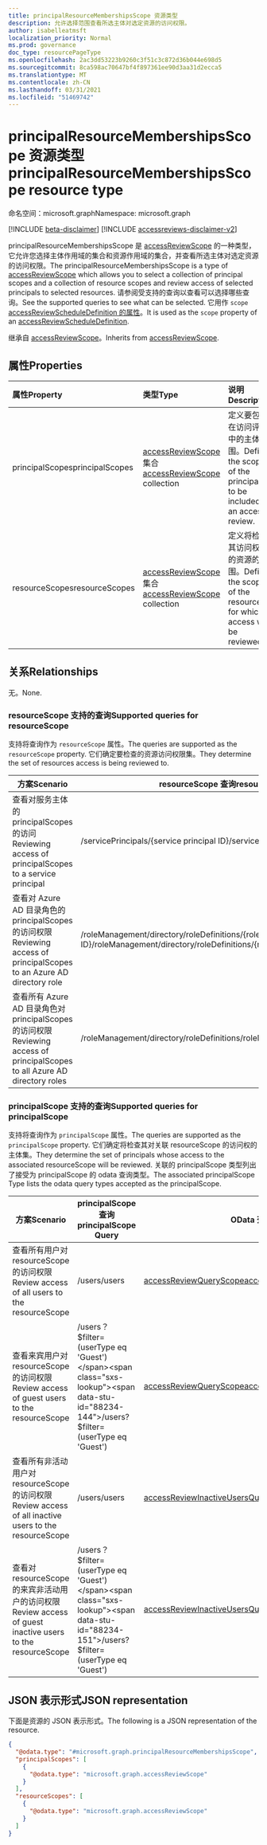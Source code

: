```yaml
---
title: principalResourceMembershipsScope 资源类型
description: 允许选择范围查看所选主体对选定资源的访问权限。
author: isabelleatmsft
localization_priority: Normal
ms.prod: governance
doc_type: resourcePageType
ms.openlocfilehash: 2ac3dd53223b9260c3f51c3c872d36b044e698d5
ms.sourcegitcommit: 8ca598ac70647bf4f897361ee90d3aa31d2ecca5
ms.translationtype: MT
ms.contentlocale: zh-CN
ms.lasthandoff: 03/31/2021
ms.locfileid: "51469742"
---
```

# <a name="principalresourcemembershipsscope-resource-type"></a><span data-ttu-id="88234-103">principalResourceMembershipsScope 资源类型</span><span class="sxs-lookup"><span data-stu-id="88234-103">principalResourceMembershipsScope resource type</span></span>

<span data-ttu-id="88234-104">命名空间：microsoft.graph</span><span class="sxs-lookup"><span data-stu-id="88234-104">Namespace: microsoft.graph</span></span>

[!INCLUDE [beta-disclaimer](../../includes/beta-disclaimer.md)]
[!INCLUDE [accessreviews-disclaimer-v2](../../includes/accessreviews-disclaimer-v2.md)]

<span data-ttu-id="88234-105">principalResourceMembershipsScope 是 [accessReviewScope](accessreviewscope.md) 的一种类型，它允许您选择主体作用域的集合和资源作用域的集合，并查看所选主体对选定资源的访问权限。</span><span class="sxs-lookup"><span data-stu-id="88234-105">The principalResourceMembershipsScope is a type of [accessReviewScope](accessreviewscope.md) which allows you to select a collection of principal scopes and a collection of resource scopes and review access of selected principals to selected resources.</span></span> <span data-ttu-id="88234-106">请参阅受支持的查询以查看可以选择哪些查询。</span><span class="sxs-lookup"><span data-stu-id="88234-106">See the supported queries to see what can be selected.</span></span> <span data-ttu-id="88234-107">它用作 `scope` [accessReviewScheduleDefinition 的属性](accessreviewscheduledefinition.md)。</span><span class="sxs-lookup"><span data-stu-id="88234-107">It is used as the `scope` property of an [accessReviewScheduleDefinition](accessreviewscheduledefinition.md).</span></span>

<span data-ttu-id="88234-108">继承自 [accessReviewScope](../resources/accessreviewscope.md)。</span><span class="sxs-lookup"><span data-stu-id="88234-108">Inherits from [accessReviewScope](../resources/accessreviewscope.md).</span></span>

## <a name="properties"></a><span data-ttu-id="88234-109">属性</span><span class="sxs-lookup"><span data-stu-id="88234-109">Properties</span></span>
|<span data-ttu-id="88234-110">属性</span><span class="sxs-lookup"><span data-stu-id="88234-110">Property</span></span>|<span data-ttu-id="88234-111">类型</span><span class="sxs-lookup"><span data-stu-id="88234-111">Type</span></span>|<span data-ttu-id="88234-112">说明</span><span class="sxs-lookup"><span data-stu-id="88234-112">Description</span></span>|
|:---|:---|:---|
|<span data-ttu-id="88234-113">principalScopes</span><span class="sxs-lookup"><span data-stu-id="88234-113">principalScopes</span></span>|<span data-ttu-id="88234-114">[accessReviewScope](../resources/accessreviewscope.md) 集合</span><span class="sxs-lookup"><span data-stu-id="88234-114">[accessReviewScope](../resources/accessreviewscope.md) collection</span></span>|<span data-ttu-id="88234-115">定义要包含在访问评审中的主体范围。</span><span class="sxs-lookup"><span data-stu-id="88234-115">Defines the scopes of the principals to be included in an access review.</span></span>|
|<span data-ttu-id="88234-116">resourceScopes</span><span class="sxs-lookup"><span data-stu-id="88234-116">resourceScopes</span></span>|<span data-ttu-id="88234-117">[accessReviewScope](../resources/accessreviewscope.md) 集合</span><span class="sxs-lookup"><span data-stu-id="88234-117">[accessReviewScope](../resources/accessreviewscope.md) collection</span></span>|<span data-ttu-id="88234-118">定义将检查其访问权限的资源的范围。</span><span class="sxs-lookup"><span data-stu-id="88234-118">Defines the scopes of the resources for which access will be reviewed.</span></span>|

## <a name="relationships"></a><span data-ttu-id="88234-119">关系</span><span class="sxs-lookup"><span data-stu-id="88234-119">Relationships</span></span>
<span data-ttu-id="88234-120">无。</span><span class="sxs-lookup"><span data-stu-id="88234-120">None.</span></span>

### <a name="supported-queries-for-resourcescope"></a><span data-ttu-id="88234-121">resourceScope 支持的查询</span><span class="sxs-lookup"><span data-stu-id="88234-121">Supported queries for resourceScope</span></span>
<span data-ttu-id="88234-122">支持将查询作为 `resourceScope` 属性。</span><span class="sxs-lookup"><span data-stu-id="88234-122">The queries are supported as the `resourceScope` property.</span></span> <span data-ttu-id="88234-123">它们确定要检查的资源访问权限集。</span><span class="sxs-lookup"><span data-stu-id="88234-123">They determine the set of resources access is being reviewed to.</span></span> 

|<span data-ttu-id="88234-124">方案</span><span class="sxs-lookup"><span data-stu-id="88234-124">Scenario</span></span>| <span data-ttu-id="88234-125">resourceScope 查询</span><span class="sxs-lookup"><span data-stu-id="88234-125">resourceScope Query</span></span> | 
|--|--|
| <span data-ttu-id="88234-126">查看对服务主体的 principalScopes 的访问</span><span class="sxs-lookup"><span data-stu-id="88234-126">Reviewing access of principalScopes to a service principal</span></span> | <span data-ttu-id="88234-127">/servicePrincipals/{service principal ID}</span><span class="sxs-lookup"><span data-stu-id="88234-127">/servicePrincipals/{service principal ID}</span></span> |
| <span data-ttu-id="88234-128">查看对 Azure AD 目录角色的 principalScopes 的访问权限</span><span class="sxs-lookup"><span data-stu-id="88234-128">Reviewing access of principalScopes to an Azure AD directory role</span></span> | <span data-ttu-id="88234-129">/roleManagement/directory/roleDefinitions/{role ID}</span><span class="sxs-lookup"><span data-stu-id="88234-129">/roleManagement/directory/roleDefinitions/{role ID}</span></span> |
| <span data-ttu-id="88234-130">查看所有 Azure AD 目录角色对 principalScopes 的访问权限</span><span class="sxs-lookup"><span data-stu-id="88234-130">Reviewing access of principalScopes to all Azure AD directory roles</span></span> | <span data-ttu-id="88234-131">/roleManagement/directory/roleDefinitions</span><span class="sxs-lookup"><span data-stu-id="88234-131">/roleManagement/directory/roleDefinitions</span></span> |

### <a name="supported-queries-for-principalscope"></a><span data-ttu-id="88234-132">principalScope 支持的查询</span><span class="sxs-lookup"><span data-stu-id="88234-132">Supported queries for principalScope</span></span>
<span data-ttu-id="88234-133">支持将查询作为 `principalScope` 属性。</span><span class="sxs-lookup"><span data-stu-id="88234-133">The queries are supported as the `principalScope` property.</span></span> <span data-ttu-id="88234-134">它们确定将检查其对关联 resourceScope 的访问权的主体集。</span><span class="sxs-lookup"><span data-stu-id="88234-134">They determine the set of principals whose access to the associated resourceScope will be reviewed.</span></span> <span data-ttu-id="88234-135">关联的 principalScope 类型列出了接受为 principalScope 的 odata 查询类型。</span><span class="sxs-lookup"><span data-stu-id="88234-135">The associated principalScope Type lists the odata query types accepted as the principalScope.</span></span>

|<span data-ttu-id="88234-136">方案</span><span class="sxs-lookup"><span data-stu-id="88234-136">Scenario</span></span>| <span data-ttu-id="88234-137">principalScope 查询</span><span class="sxs-lookup"><span data-stu-id="88234-137">principalScope Query</span></span> | <span data-ttu-id="88234-138">OData 查询类型</span><span class="sxs-lookup"><span data-stu-id="88234-138">OData Query Type</span></span> | <span data-ttu-id="88234-139">其他注释</span><span class="sxs-lookup"><span data-stu-id="88234-139">Additional Comments</span></span> |
|--|--|-- | --|
| <span data-ttu-id="88234-140">查看所有用户对 resourceScope 的访问权限</span><span class="sxs-lookup"><span data-stu-id="88234-140">Review access of all users to the resourceScope</span></span> | <span data-ttu-id="88234-141">/users</span><span class="sxs-lookup"><span data-stu-id="88234-141">/users</span></span> |[<span data-ttu-id="88234-142">accessReviewQueryScope</span><span class="sxs-lookup"><span data-stu-id="88234-142">accessReviewQueryScope</span></span>](accessreviewqueryscope.md)||
| <span data-ttu-id="88234-143">查看来宾用户对 resourceScope 的访问权限</span><span class="sxs-lookup"><span data-stu-id="88234-143">Review access of  guest users to the resourceScope</span></span> | <span data-ttu-id="88234-144">/users？$filter= (userType eq 'Guest') </span><span class="sxs-lookup"><span data-stu-id="88234-144">/users?$filter=(userType eq 'Guest')</span></span> |[<span data-ttu-id="88234-145">accessReviewQueryScope</span><span class="sxs-lookup"><span data-stu-id="88234-145">accessReviewQueryScope</span></span>](accessreviewqueryscope.md)||
| <span data-ttu-id="88234-146">查看所有非活动用户对 resourceScope 的访问权限</span><span class="sxs-lookup"><span data-stu-id="88234-146">Review access of all inactive users to the resourceScope</span></span> | <span data-ttu-id="88234-147">/users</span><span class="sxs-lookup"><span data-stu-id="88234-147">/users</span></span> |[<span data-ttu-id="88234-148">accessReviewInactiveUsersQueryScope</span><span class="sxs-lookup"><span data-stu-id="88234-148">accessReviewInactiveUsersQueryScope</span></span>](accessreviewinactiveusersqueryscope.md)| <span data-ttu-id="88234-149">必须包含 `instanceDuration` 属性</span><span class="sxs-lookup"><span data-stu-id="88234-149">Must include `instanceDuration` property</span></span>|
| <span data-ttu-id="88234-150">查看对 resourceScope 的来宾非活动用户的访问权限</span><span class="sxs-lookup"><span data-stu-id="88234-150">Review access of guest inactive users to the resourceScope</span></span> | <span data-ttu-id="88234-151">/users？$filter= (userType eq 'Guest') </span><span class="sxs-lookup"><span data-stu-id="88234-151">/users?$filter=(userType eq 'Guest')</span></span> |[<span data-ttu-id="88234-152">accessReviewInactiveUsersQueryScope</span><span class="sxs-lookup"><span data-stu-id="88234-152">accessReviewInactiveUsersQueryScope</span></span>](accessreviewinactiveusersqueryscope.md)| <span data-ttu-id="88234-153">必须包含 `instanceDuration` 属性</span><span class="sxs-lookup"><span data-stu-id="88234-153">Must include `instanceDuration` property</span></span>|




## <a name="json-representation"></a><span data-ttu-id="88234-154">JSON 表示形式</span><span class="sxs-lookup"><span data-stu-id="88234-154">JSON representation</span></span>
<span data-ttu-id="88234-155">下面是资源的 JSON 表示形式。</span><span class="sxs-lookup"><span data-stu-id="88234-155">The following is a JSON representation of the resource.</span></span>
<!-- {
  "blockType": "resource",
  "@odata.type": "microsoft.graph.principalResourceMembershipsScope"
}
-->
``` json
{
  "@odata.type": "#microsoft.graph.principalResourceMembershipsScope",
  "principalScopes": [
    {
      "@odata.type": "microsoft.graph.accessReviewScope"
    }
  ],
  "resourceScopes": [
    {
      "@odata.type": "microsoft.graph.accessReviewScope"
    }
  ]
}
```
